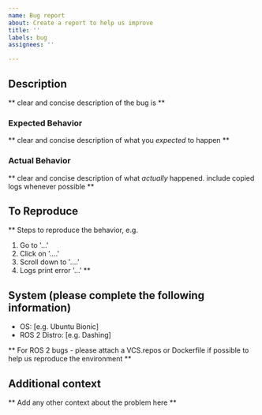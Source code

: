 ```yaml
---
name: Bug report
about: Create a report to help us improve
title: ''
labels: bug
assignees: ''

---
```


## Description
** clear and concise description of the bug is **

### Expected Behavior
** clear and concise description of what you _expected_ to happen **

### Actual Behavior
** clear and concise description of what _actually_ happened. include copied logs whenever possible **

## To Reproduce
** Steps to reproduce the behavior, e.g.
1. Go to '...'
2. Click on '....'
3. Scroll down to '....'
4. Logs print error '...' **

## System (please complete the following information)
 - OS: [e.g. Ubuntu Bionic]
 - ROS 2 Distro: [e.g. Dashing]

** For ROS 2 bugs - please attach a VCS.repos or Dockerfile if possible to help us reproduce the environment **

## Additional context
** Add any other context about the problem here **
